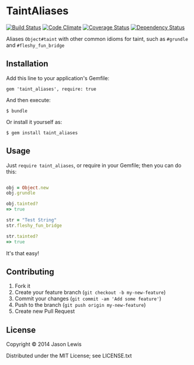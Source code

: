# TaintAliases

[![Build Status](https://travis-ci.org/ruby-jokes/taint_aliases.png?branch=master)](https://travis-ci.org/ruby-jokes/taint_aliases)
[![Code Climate](https://codeclimate.com/github/ruby-jokes/taint_aliases.png)](https://codeclimate.com/github/ruby-jokes/taint_aliases)
[![Coverage Status](https://coveralls.io/repos/ruby-jokes/taint_aliases/badge.png?branch=master)](https://coveralls.io/r/ruby-jokes/taint_aliases?branch=master)
[![Dependency Status](https://gemnasium.com/ruby-jokes/taint_aliases.png)](https://gemnasium.com/ruby-jokes/taint_aliases)

Aliases `Object#taint` with other common idioms for taint, such as `#grundle` and `#fleshy_fun_bridge`

## Installation

Add this line to your application's Gemfile:

    gem 'taint_aliases', require: true

And then execute:

    $ bundle

Or install it yourself as:

    $ gem install taint_aliases

## Usage

Just `require taint_aliases`, or require in your Gemfile; then you can do this:

```ruby

obj = Object.new
obj.grundle

obj.tainted?
=> true

str = "Test String"
str.fleshy_fun_bridge

str.tainted?
=> true
```
It's that easy!

## Contributing

1. Fork it
2. Create your feature branch (`git checkout -b my-new-feature`)
3. Commit your changes (`git commit -am 'Add some feature'`)
4. Push to the branch (`git push origin my-new-feature`)
5. Create new Pull Request

## License

Copyright &copy; 2014 Jason Lewis

Distributed under the MIT License; see LICENSE.txt